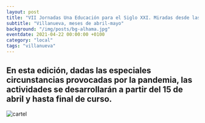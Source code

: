 ```yaml
---
layout: post
title: "VII Jornadas Una Educación para el Siglo XXI. Miradas desde las Ciencias y las Artes"
subtitle: "Villanueva, meses de abril-mayo"
background: "/img/posts/bg-alhama.jpg"
eventdate: 2021-04-22 00:00:00 +0100
category: "local"
tags: "villanueva"
---
```

## En esta edición, dadas las especiales circunstancias provocadas por la pandemia, las actividades se desarrollarán a partir del 15 de abril y hasta final de curso.  
![cartel](/img/posts/1campañapub.png)  

